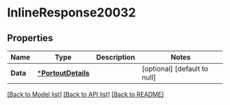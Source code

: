 # InlineResponse20032

## Properties
Name | Type | Description | Notes
------------ | ------------- | ------------- | -------------
**Data** | [***PortoutDetails**](PortoutDetails.md) |  | [optional] [default to null]

[[Back to Model list]](../README.md#documentation-for-models) [[Back to API list]](../README.md#documentation-for-api-endpoints) [[Back to README]](../README.md)

